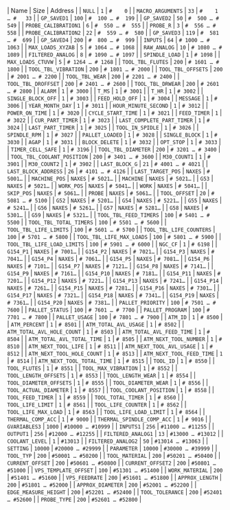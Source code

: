 | Name                        | Size    | Address           |
| `NULL`                      | `1`     | `#    0`          |
| `MACRO_ARGUMENTS`           | `33`    | `#    1 … #   33` |
| `GP_SAVED1`                 | `100`   | `#  100 … #  199` |
| `GP_SAVED2`                 | `50`    | `#  500 … #  549` |
| `PROBE_CALIBRATION1`        | `6`     | `#  550 … #  555` |
| `PROBE_R`                   | `3`     | `#  556 … #  558` |
| `PROBE_CALIBRATION2`        | `22`    | `#  559 … #  580` |
| `GP_SAVED3`                 | `119`   | `#  581 … #  699` |
| `GP_SAVED4`                 | `200`   | `#  800 … #  999` |
| `INPUTS`                    | `64`    | `# 1000 … # 1063` |
| `MAX_LOADS_XYZAB`           | `5`     | `# 1064 … # 1068` |
| `RAW_ANALOG`                | `10`    | `# 1080 … # 1089` |
| `FILTERED_ANALOG`           | `8`     | `# 1090 … # 1097` |
| `SPINDLE_LOAD`              | `1`     | `# 1098`          |
| `MAX_LOADS_CTUVW`           | `5`     | `# 1264 … # 1268` |
| `TOOL_TBL_FLUTES`           | `200`   | `# 1601 … # 1800` |
| `TOOL_TBL_VIBRATION`        | `200`   | `# 1801 … # 2000` |
| `TOOL_TBL_OFFSETS`          | `200`   | `# 2001 … # 2200` |
| `TOOL_TBL_WEAR`             | `200`   | `# 2201 … # 2400` |
| `TOOL_TBL_DROFFSET`         | `200`   | `# 2401 … # 2600` |
| `TOOL_TBL_DRWEAR`           | `200`   | `# 2601 … # 2800` |
| `ALARM`                     | `1`     | `# 3000`          |
| `T_MS`                      | `1`     | `# 3001`          |
| `T_HR`                      | `1`     | `# 3002`          |
| `SINGLE_BLOCK_OFF`          | `1`     | `# 3003`          |
| `FEED_HOLD_OFF`             | `1`     | `# 3004`          |
| `MESSAGE`                   | `1`     | `# 3006`          |
| `YEAR_MONTH_DAY`            | `1`     | `# 3011`          |
| `HOUR_MINUTE_SECOND`        | `1`     | `# 3012`          |
| `POWER_ON_TIME`             | `1`     | `# 3020`          |
| `CYCLE_START_TIME`          | `1`     | `# 3021`          |
| `FEED_TIMER`                | `1`     | `# 3022`          |
| `CUR_PART_TIMER`            | `1`     | `# 3023`          |
| `LAST_COMPLETE_PART_TIMER`  | `1`     | `# 3024`          |
| `LAST_PART_TIMER`           | `1`     | `# 3025`          |
| `TOOL_IN_SPIDLE`            | `1`     | `# 3026`          |
| `SPINDLE_RPM`               | `1`     | `# 3027`          |
| `PALLET_LOADED`             | `1`     | `# 3028`          |
| `SINGLE_BLOCK`              | `1`     | `# 3030`          |
| `AGAP`                      | `1`     | `# 3031`          |
| `BLOCK_DELETE`              | `1`     | `# 3032`          |
| `OPT_STOP`                  | `1`     | `# 3033`          |
| `TIMER_CELL_SAFE`           | `1`     | `# 3196`          |
| `TOOL_TBL_DIAMETER`         | `200`   | `# 3201 … # 3400` |
| `TOOL_TBL_COOLANT_POSITION` | `200`   | `# 3401 … # 3600` |
| `M30_COUNT1`                | `1`     | `# 3901`          |
| `M30_COUNT2`                | `1`     | `# 3902`          |
| `LAST_BLOCK_G`              | `21`    | `# 4001 … # 4021` |
| `LAST_BLOCK_ADDRESS`        | `26`    | `# 4101 … # 4126` |
| `LAST_TARGET_POS`           | `NAXES` | `# 5001…`         |
| `MACHINE_POS`               | `NAXES` | `# 5021…`         |
| `MACHINE`                   | `NAXES` | `# 5021…`         |
| `G53`                       | `NAXES` | `# 5021…`         |
| `WORK_POS`                  | `NAXES` | `# 5041…`         |
| `WORK`                      | `NAXES` | `# 5041…`         |
| `SKIP_POS`                  | `NAXES` | `# 5061…`         |
| `PROBE`                     | `NAXES` | `# 5061…`         |
| `TOOL_OFFSET`               | `20`    | `# 5081 … # 5100` |
| `G52`                       | `NAXES` | `# 5201…`         |
| `G54`                       | `NAXES` | `# 5221…`         |
| `G55`                       | `NAXES` | `# 5241…`         |
| `G56`                       | `NAXES` | `# 5261…`         |
| `G57`                       | `NAXES` | `# 5281…`         |
| `G58`                       | `NAXES` | `# 5301…`         |
| `G59`                       | `NAXES` | `# 5321…`         |
| `TOOL_TBL_FEED_TIMERS`      | `100`   | `# 5401 … # 5500` |
| `TOOL_TBL_TOTAL_TIMERS`     | `100`   | `# 5501 … # 5600` |
| `TOOL_TBL_LIFE_LIMITS`      | `100`   | `# 5601 … # 5700` |
| `TOOL_TBL_LIFE_COUNTERS`    | `100`   | `# 5701 … # 5800` |
| `TOOL_TBL_LIFE_MAX_LOADS`   | `100`   | `# 5801 … # 5900` |
| `TOOL_TBL_LIFE_LOAD_LIMITS` | `100`   | `# 5901 … # 6000` |
| `NGC_CF`                    | `1`     | `# 6198`          |
| `G154_P1`                   | `NAXES` | `# 7001…`         |
| `G154_P2`                   | `NAXES` | `# 7021…`         |
| `G154_P3`                   | `NAXES` | `# 7041…`         |
| `G154_P4`                   | `NAXES` | `# 7061…`         |
| `G154_P5`                   | `NAXES` | `# 7081…`         |
| `G154_P6`                   | `NAXES` | `# 7101…`         |
| `G154_P7`                   | `NAXES` | `# 7121…`         |
| `G154_P8`                   | `NAXES` | `# 7141…`         |
| `G154_P9`                   | `NAXES` | `# 7161…`         |
| `G154_P10`                  | `NAXES` | `# 7181…`         |
| `G154_P11`                  | `NAXES` | `# 7201…`         |
| `G154_P12`                  | `NAXES` | `# 7221…`         |
| `G154_P13`                  | `NAXES` | `# 7241…`         |
| `G154_P14`                  | `NAXES` | `# 7261…`         |
| `G154_P15`                  | `NAXES` | `# 7281…`         |
| `G154_P16`                  | `NAXES` | `# 7301…`         |
| `G154_P17`                  | `NAXES` | `# 7321…`         |
| `G154_P18`                  | `NAXES` | `# 7341…`         |
| `G154_P19`                  | `NAXES` | `# 7361…`         |
| `G154_P20`                  | `NAXES` | `# 7381…`         |
| `PALLET_PRIORITY`           | `100`   | `# 7501 … # 7600` |
| `PALLET_STATUS`             | `100`   | `# 7601 … # 7700` |
| `PALLET_PROGRAM`            | `100`   | `# 7701 … # 7800` |
| `PALLET_USAGE`              | `100`   | `# 7801 … # 7900` |
| `ATM_ID`                    | `1`     | `# 8500`          |
| `ATM_PERCENT`               | `1`     | `# 8501`          |
| `ATM_TOTAL_AVL_USAGE`       | `1`     | `# 8502`          |
| `ATM_TOTAL_AVL_HOLE_COUNT`  | `1`     | `# 8503`          |
| `ATM_TOTAL_AVL_FEED_TIME`   | `1`     | `# 8504`          |
| `ATM_TOTAL_AVL_TOTAL_TIME`  | `1`     | `# 8505`          |
| `ATM_NEXT_TOOL_NUMBER`      | `1`     | `# 8510`          |
| `ATM_NEXT_TOOL_LIFE`        | `1`     | `# 8511`          |
| `ATM_NEXT_TOOL_AVL_USAGE`   | `1`     | `# 8512`          |
| `ATM_NEXT_TOOL_HOLE_COUNT`  | `1`     | `# 8513`          |
| `ATM_NEXT_TOOL_FEED_TIME`   | `1`     | `# 8514`          |
| `ATM_NEXT_TOOL_TOTAL_TIME`  | `1`     | `# 8515`          |
| `TOOL_ID`                   | `1`     | `# 8550`          |
| `TOOL_FLUTES`               | `1`     | `# 8551`          |
| `TOOL_MAX_VIBRATION`        | `1`     | `# 8552`          |
| `TOOL_LENGTH_OFFSETS`       | `1`     | `# 8553`          |
| `TOOL_LENGTH_WEAR`          | `1`     | `# 8554`          |
| `TOOL_DIAMETER_OFFSETS`     | `1`     | `# 8555`          |
| `TOOL_DIAMETER_WEAR`        | `1`     | `# 8556`          |
| `TOOL_ACTUAL_DIAMETER`      | `1`     | `# 8557`          |
| `TOOL_COOLANT_POSITION`     | `1`     | `# 8558`          |
| `TOOL_FEED_TIMER`           | `1`     | `# 8559`          |
| `TOOL_TOTAL_TIMER`          | `1`     | `# 8560`          |
| `TOOL_LIFE_LIMIT`           | `1`     | `# 8561`          |
| `TOOL_LIFE_COUNTER`         | `1`     | `# 8562`          |
| `TOOL_LIFE_MAX_LOAD`        | `1`     | `# 8563`          |
| `TOOL_LIFE_LOAD_LIMIT`      | `1`     | `# 8564`          |
| `THERMAL_COMP_ACC`          | `1`     | `# 9000`          |
| `THERMAL_SPINDLE_COMP_ACC`  | `1`     | `# 9016`          |
| `GVARIABLES3`               | `1000`  | `#10000 … #10999` |
| `INPUTS1`                   | `256`   | `#11000 … #11255` |
| `OUTPUT1`                   | `256`   | `#12000 … #12255` |
| `FILTERED_ANALOG1`          | `13`    | `#13000 … #13012` |
| `COOLANT_LEVEL`             | `1`     | `#13013`          |
| `FILTERED_ANALOG2`          | `50`    | `#13014 … #13063` |
| `SETTING`                   | `10000` | `#20000 … #29999` |
| `PARAMETER`                 | `10000` | `#30000 … #39999` |
| `TOOL_TYP`                  | `200`   | `#50001 … #50200` |
| `TOOL_MATERIAL`             | `200`   | `#50201 … #50400` |
| `CURRENT_OFFSET`            | `200`   | `#50601 … #50800` |
| `CURRENT_OFFSET2`           | `200`   | `#50801 … #51000` |
| `VPS_TEMPLATE_OFFSET`       | `100`   | `#51301 … #51400` |
| `WORK_MATERIAL`             | `200`   | `#51401 … #51600` |
| `VPS_FEEDRATE`              | `200`   | `#51601 … #51800` |
| `APPROX_LENGTH`             | `200`   | `#51801 … #52000` |
| `APPROX_DIAMETER`           | `200`   | `#52001 … #52200` |
| `EDGE_MEASURE_HEIGHT`       | `200`   | `#52201 … #52400` |
| `TOOL_TOLERANCE`            | `200`   | `#52401 … #52600` |
| `PROBE_TYPE`                | `200`   | `#52601 … #52800` |